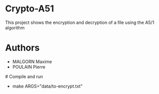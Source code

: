 # Crypto-A51
This project shows the encryption and decryption of a file using the A5/1 algorithm

# Authors
- MALGORN Maxime
- POULAIN Pierre

# Compile and run
- make ARGS="data/to-encrypt.txt"